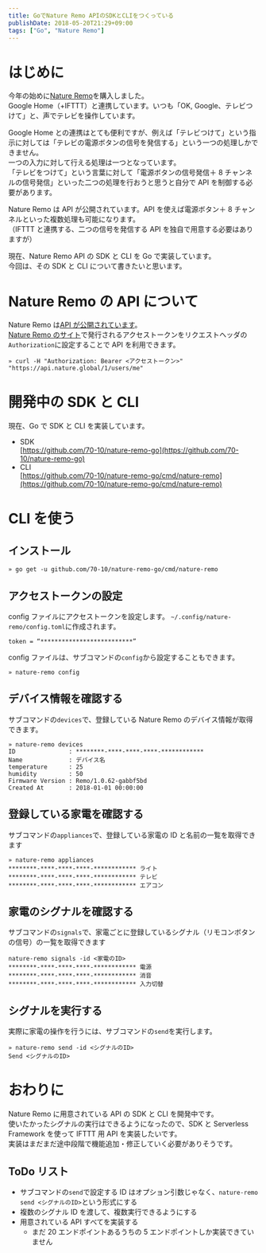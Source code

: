 ```yaml
---
title: GoでNature Remo APIのSDKとCLIをつくっている
publishDate: 2018-05-20T21:29+09:00
tags: ["Go", "Nature Remo"]
---
```


# はじめに

今年の始めに[Nature Remo](https://nature.global/)を購入しました。  
Google Home（+IFTTT）と連携しています。いつも「OK, Google、テレビつけて」と、声でテレビを操作しています。

Google Home との連携はとても便利ですが、例えば「テレビつけて」という指示に対しては「テレビの電源ボタンの信号を発信する」という一つの処理しかできません。  
一つの入力に対して行える処理は一つとなっています。  
「テレビをつけて」という言葉に対して「電源ボタンの信号発信＋ 8 チャンネルの信号発信」といった二つの処理を行おうと思うと自分で API を制御する必要があります。

Nature Remo は API が公開されています。API を使えば電源ボタン＋ 8 チャンネルといった複数処理も可能になります。  
（IFTTT と連携する、二つの信号を発信する API を独自で用意する必要はありますが）

現在、Nature Remo API の SDK と CLI を Go で実装しています。  
今回は、その SDK と CLI について書きたいと思います。

# Nature Remo の API について

Nature Remo は[API が公開されています](http://swagger.nature.global/)。  
[Nature Remo のサイト](https://home.nature.global)で発行されるアクセストークンをリクエストヘッダの`Authorization`に設定することで API を利用できます。

```
» curl -H "Authorization: Bearer <アクセストークン>" "https://api.nature.global/1/users/me"
```

# 開発中の SDK と CLI

現在、Go で SDK と CLI を実装しています。

* SDK  
  [https://github.com/70-10/nature-remo-go](https://github.com/70-10/nature-remo-go)
* CLI  
  [https://github.com/70-10/nature-remo-go/cmd/nature-remo](https://github.com/70-10/nature-remo-go/cmd/nature-remo)

# CLI を使う

## インストール

```
» go get -u github.com/70-10/nature-remo-go/cmd/nature-remo
```

## アクセストークンの設定

config ファイルにアクセストークンを設定します。 `~/.config/nature-remo/config.toml`に作成されます。

```
token = “**************************”
```

config ファイルは、サブコマンドの`config`から設定することもできます。

```
» nature-remo config
```

## デバイス情報を確認する

サブコマンドの`devices`で、登録している Nature Remo のデバイス情報が取得できます。

```
» nature-remo devices
ID               : ********-****-****-****-************
Name             : デバイス名
temperature      : 25
humidity         : 50
Firmware Version : Remo/1.0.62-gabbf5bd
Created At       : 2018-01-01 00:00:00
```

## 登録している家電を確認する

サブコマンドの`appliances`で、登録している家電の ID と名前の一覧を取得できます

```
» nature-remo appliances
********-****-****-****-************ ライト
********-****-****-****-************ テレビ
********-****-****-****-************ エアコン
```

## 家電のシグナルを確認する

サブコマンドの`signals`で、家電ごとに登録しているシグナル（リモコンボタンの信号）の一覧を取得できます

```
nature-remo signals -id <家電のID>
********-****-****-****-************ 電源
********-****-****-****-************ 消音
********-****-****-****-************ 入力切替
```

## シグナルを実行する

実際に家電の操作を行うには、サブコマンドの`send`を実行します。

```
» nature-remo send -id <シグナルのID>
Send <シグナルのID>
```

# おわりに

Nature Remo に用意されている API の SDK と CLI を開発中です。  
使いたかったシグナルの実行はできるようになったので、SDK と Serverless Framework を使って IFTTT 用 API を実装したいです。  
実装はまだまだ途中段階で機能追加・修正していく必要がありそうです。

## ToDo リスト

* サブコマンドの`send`で設定する ID はオプション引数じゃなく、`nature-remo send <シグナルのID>`という形式にする
* 複数のシグナル ID を渡して、複数実行できるようにする
* 用意されている API すべてを実装する
  * まだ 20 エンドポイントあるうちの 5 エンドポイントしか実装できていません
